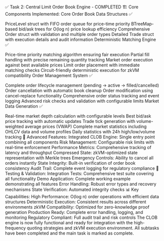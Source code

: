 ✅ Task 2: Central Limit Order Book Engine - COMPLETED
🏗️ Core Components Implemented:
Core Order Book Data Structures ✅

PriceLevel struct with FIFO order queue for price-time priority
BTreeMap-based bid/ask trees for O(log n) price lookup efficiency
Comprehensive Order struct with validation and multiple order types
Detailed Trade struct with execution details and audit information
Deterministic Matching Engine ✅

Price-time priority matching algorithm ensuring fair execution
Partial fill handling with precise remaining quantity tracking
Market order execution against best available prices
Limit order placement with immediate matching checks
Circuit-friendly deterministic execution for zkVM compatibility
Order Management System ✅

Complete order lifecycle management (pending → active → filled/cancelled)
Order cancellation with automatic book cleanup
Order modification using cancel-replace functionality
Comprehensive order status tracking and event logging
Advanced risk checks and validation with configurable limits
Market Data Generation ✅

Real-time market depth calculation with configurable levels
Best bid/ask price tracking with automatic updates
Trade tick generation with volume-weighted average prices (VWAP)
Complete market statistics including OHLCV data and volume profiles
Daily statistics with 24h high/low/volume tracking
🔧 Advanced Features:
Integrated CLOB Engine: Single entry point combining all components
Risk Management: Configurable risk limits with real-time enforcement
Performance Metrics: Comprehensive tracking of latency and throughput
Compressed State: zkVM-optimized state representation with Merkle trees
Emergency Controls: Ability to cancel all orders instantly
State Integrity: Built-in verification of order book consistency
Audit Trail: Complete event logging for regulatory compliance
🧪 Testing & Validation:
Integration Tests: Comprehensive test suite covering all functionality
Demo Application: Complete working example demonstrating all features
Error Handling: Robust error types and recovery mechanisms
State Verification: Automated integrity checks
📊 Key Capabilities:
High Performance: O(log n) order operations with efficient data structures
Deterministic Execution: Consistent results across different environments
zkVM Compatibility: Optimized for zero-knowledge proof generation
Production Ready: Complete error handling, logging, and monitoring
Regulatory Compliant: Full audit trail and risk controls
The CLOB engine is now fully functional and ready for integration with the high-frequency quoting strategies and zkVM execution environment. All subtasks have been completed and the main task is marked as complete.
